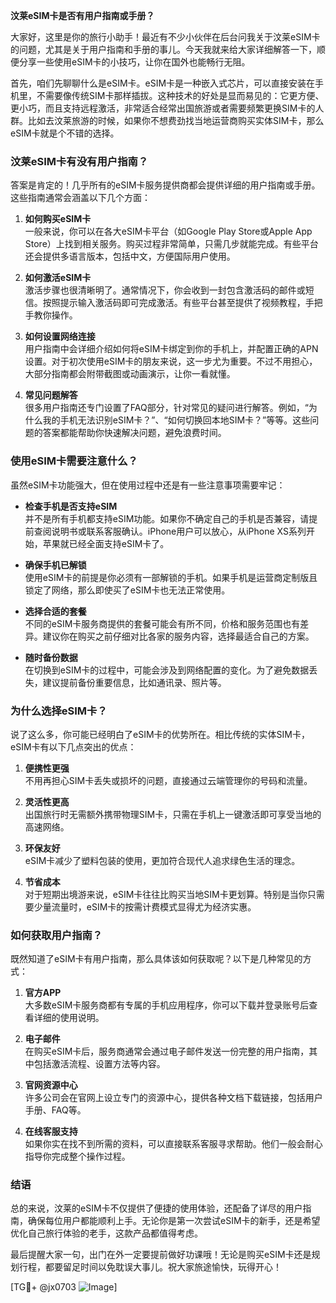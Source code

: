 **汶莱eSIM卡是否有用户指南或手册？**

大家好，这里是你的旅行小助手！最近有不少小伙伴在后台问我关于汶莱eSIM卡的问题，尤其是关于用户指南和手册的事儿。今天我就来给大家详细解答一下，顺便分享一些使用eSIM卡的小技巧，让你在国外也能畅行无阻。

首先，咱们先聊聊什么是eSIM卡。eSIM卡是一种嵌入式芯片，可以直接安装在手机里，不需要像传统SIM卡那样插拔。这种技术的好处是显而易见的：它更方便、更小巧，而且支持远程激活，非常适合经常出国旅游或者需要频繁更换SIM卡的人群。比如去汶莱旅游的时候，如果你不想费劲找当地运营商购买实体SIM卡，那么eSIM卡就是个不错的选择。

### **汶莱eSIM卡有没有用户指南？**

答案是肯定的！几乎所有的eSIM卡服务提供商都会提供详细的用户指南或手册。这些指南通常会涵盖以下几个方面：

1. **如何购买eSIM卡**  
   一般来说，你可以在各大eSIM卡平台（如Google Play Store或Apple App Store）上找到相关服务。购买过程非常简单，只需几步就能完成。有些平台还会提供多语言版本，包括中文，方便国际用户使用。

2. **如何激活eSIM卡**  
   激活步骤也很清晰明了。通常情况下，你会收到一封包含激活码的邮件或短信。按照提示输入激活码即可完成激活。有些平台甚至提供了视频教程，手把手教你操作。

3. **如何设置网络连接**  
   用户指南中会详细介绍如何将eSIM卡绑定到你的手机上，并配置正确的APN设置。对于初次使用eSIM卡的朋友来说，这一步尤为重要。不过不用担心，大部分指南都会附带截图或动画演示，让你一看就懂。

4. **常见问题解答**  
   很多用户指南还专门设置了FAQ部分，针对常见的疑问进行解答。例如，“为什么我的手机无法识别eSIM卡？”、“如何切换回本地SIM卡？”等等。这些问题的答案都能帮助你快速解决问题，避免浪费时间。

### **使用eSIM卡需要注意什么？**

虽然eSIM卡功能强大，但在使用过程中还是有一些注意事项需要牢记：

- **检查手机是否支持eSIM**  
  并不是所有手机都支持eSIM功能。如果你不确定自己的手机是否兼容，请提前查阅说明书或联系客服确认。iPhone用户可以放心，从iPhone XS系列开始，苹果就已经全面支持eSIM卡了。

- **确保手机已解锁**  
  使用eSIM卡的前提是你必须有一部解锁的手机。如果手机是运营商定制版且锁定了网络，那么即使买了eSIM卡也无法正常使用。

- **选择合适的套餐**  
  不同的eSIM卡服务商提供的套餐可能会有所不同，价格和服务范围也有差异。建议你在购买之前仔细对比各家的服务内容，选择最适合自己的方案。

- **随时备份数据**  
  在切换到eSIM卡的过程中，可能会涉及到网络配置的变化。为了避免数据丢失，建议提前备份重要信息，比如通讯录、照片等。

### **为什么选择eSIM卡？**

说了这么多，你可能已经明白了eSIM卡的优势所在。相比传统的实体SIM卡，eSIM卡有以下几点突出的优点：

1. **便携性更强**  
   不用再担心SIM卡丢失或损坏的问题，直接通过云端管理你的号码和流量。

2. **灵活性更高**  
   出国旅行时无需额外携带物理SIM卡，只需在手机上一键激活即可享受当地的高速网络。

3. **环保友好**  
   eSIM卡减少了塑料包装的使用，更加符合现代人追求绿色生活的理念。

4. **节省成本**  
   对于短期出境游来说，eSIM卡往往比购买当地SIM卡更划算。特别是当你只需要少量流量时，eSIM卡的按需计费模式显得尤为经济实惠。

### **如何获取用户指南？**

既然知道了eSIM卡有用户指南，那么具体该如何获取呢？以下是几种常见的方式：

1. **官方APP**  
   大多数eSIM卡服务商都有专属的手机应用程序，你可以下载并登录账号后查看详细的使用说明。

2. **电子邮件**  
   在购买eSIM卡后，服务商通常会通过电子邮件发送一份完整的用户指南，其中包括激活流程、设置方法等内容。

3. **官网资源中心**  
   许多公司会在官网上设立专门的资源中心，提供各种文档下载链接，包括用户手册、FAQ等。

4. **在线客服支持**  
   如果你实在找不到所需的资料，可以直接联系客服寻求帮助。他们一般会耐心指导你完成整个操作过程。

### **结语**

总的来说，汶莱的eSIM卡不仅提供了便捷的使用体验，还配备了详尽的用户指南，确保每位用户都能顺利上手。无论你是第一次尝试eSIM卡的新手，还是希望优化自己旅行体验的老手，这款产品都值得考虑。

最后提醒大家一句，出门在外一定要提前做好功课哦！无论是购买eSIM卡还是规划行程，都要留足时间以免耽误大事儿。祝大家旅途愉快，玩得开心！

[TG💪+ @jx0703 ![Image](https://github.com/user-attachments/assets/dbca1d08-cadb-493c-b0ec-ad6f7a83f270)]